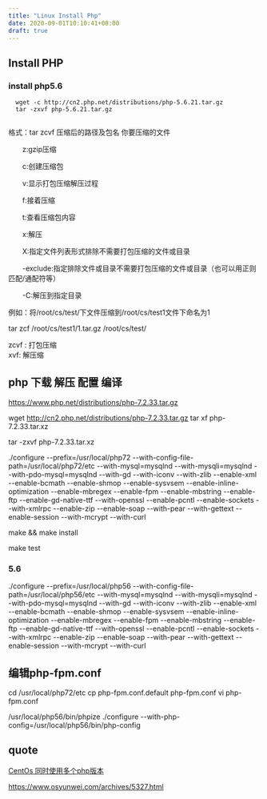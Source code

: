 ```yaml
---
title: "Linux Install Php"
date: 2020-09-01T10:10:41+08:00
draft: true
---
```


## Install PHP

### install php5.6

```shell
  wget -c http://cn2.php.net/distributions/php-5.6.21.tar.gz
  tar -zxvf php-5.6.21.tar.gz


```


  格式：tar zcvf 压缩后的路径及包名 你要压缩的文件

　　z:gzip压缩

　　c:创建压缩包

　　v:显示打包压缩解压过程

　　f:接着压缩

　　t:查看压缩包内容

　　x:解压

　　X:指定文件列表形式排除不需要打包压缩的文件或目录

　　-exclude:指定排除文件或目录不需要打包压缩的文件或目录（也可以用正则匹配/通配符等）

　　-C:解压到指定目录


例如：将/root/cs/test/下文件压缩到/root/cs/test1文件下命名为1

tar zcf /root/cs/test1/1.tar.gz /root/cs/test/

zcvf :   打包压缩     
xvf: 解压缩

## php 下载 解压 配置 编译
https://www.php.net/distributions/php-7.2.33.tar.gz

wget http://cn2.php.net/distributions/php-7.2.33.tar.gz tar xf php-7.2.33.tar.xz

tar -zxvf php-7.2.33.tar.xz

./configure --prefix=/usr/local/php72 --with-config-file-path=/usr/local/php72/etc --with-mysql=mysqlnd --with-mysqli=mysqlnd --with-pdo-mysql=mysqlnd --with-gd --with-iconv --with-zlib --enable-xml --enable-bcmath --enable-shmop --enable-sysvsem --enable-inline-optimization  --enable-mbregex --enable-fpm --enable-mbstring --enable-ftp --enable-gd-native-ttf --with-openssl --enable-pcntl --enable-sockets --with-xmlrpc --enable-zip --enable-soap --with-pear --with-gettext --enable-session --with-mcrypt --with-curl

make && make install

make test


### 5.6
./configure --prefix=/usr/local/php56 --with-config-file-path=/usr/local/php56/etc --with-mysql=mysqlnd --with-mysqli=mysqlnd --with-pdo-mysql=mysqlnd --with-gd --with-iconv --with-zlib --enable-xml --enable-bcmath --enable-shmop --enable-sysvsem --enable-inline-optimization  --enable-mbregex --enable-fpm --enable-mbstring --enable-ftp --enable-gd-native-ttf --with-openssl --enable-pcntl --enable-sockets --with-xmlrpc --enable-zip --enable-soap --with-pear --with-gettext --enable-session --with-mcrypt --with-curl


## 编辑php-fpm.conf

cd /usr/local/php72/etc
cp php-fpm.conf.default php-fpm.conf
vi php-fpm.conf


/usr/local/php56/bin/phpize  ./configure  --with-php-config=/usr/local/php56/bin/php-config

## quote
[CentOs 同时使用多个php版本](https://www.jianshu.com/p/600ef6e83af1)



https://www.osyunwei.com/archives/5327.html